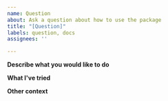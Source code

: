 ```yaml
---
name: Question
about: Ask a question about how to use the package
title: "[Question]"
labels: question, docs
assignees: ''

---
```


<!-- Please provide responses to the following sections to the best of your ability. Feel free to remove sections that may not apply to your report, and add other sections that may apply. -->

**Describe what you would like to do**
<!-- In as clear and concise a way as possible, describe what you are trying to do (but can't figure out how to do) -->

**What I've tried**
<!-- Describe what you've tried, or what you may have expected to do what you wanted -->

**Other context**
<!-- If any other context is appropriate, include it here (eg. OS, python version, use-case) -->
